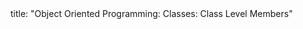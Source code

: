 <frontmatter>
title: "Object Oriented Programming: Classes: Class Level Members"
</frontmatter>

<include src="index-body.md" boilerplate />
